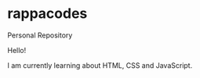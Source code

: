 # rappacodes
Personal Repository


Hello!

I am currently learning about HTML, CSS and JavaScript. 

